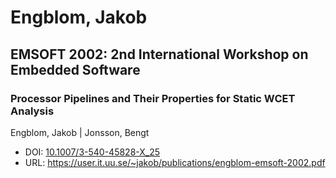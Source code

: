 # Engblom, Jakob

## EMSOFT 2002: 2nd International Workshop on Embedded Software

### Processor Pipelines and Their Properties for Static WCET Analysis
Engblom, Jakob | Jonsson, Bengt
* DOI: [10.1007/3-540-45828-X_25](https://doi.org/10.1007/3-540-45828-X_25)
* URL: <https://user.it.uu.se/~jakob/publications/engblom-emsoft-2002.pdf>

